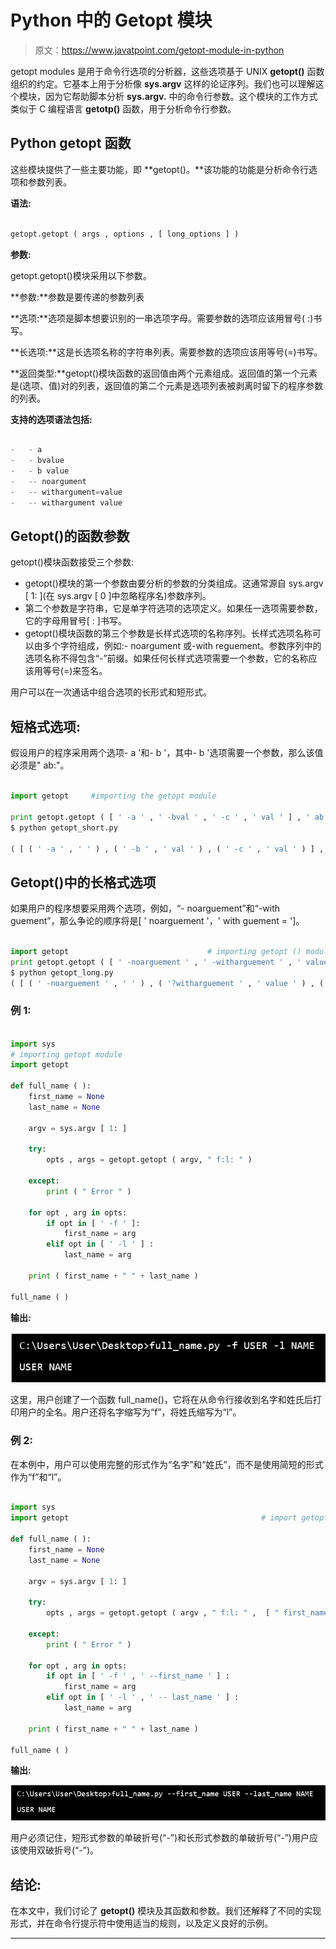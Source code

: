 # Python 中的 Getopt 模块

> 原文：<https://www.javatpoint.com/getopt-module-in-python>

getopt modules 是用于命令行选项的分析器，这些选项基于 UNIX **getopt()** 函数组织的约定。它基本上用于分析像 **sys.argv** 这样的论证序列。我们也可以理解这个模块，因为它帮助脚本分析 **sys.argv.** 中的命令行参数。这个模块的工作方式类似于 C 编程语言 **getotp()** 函数，用于分析命令行参数。

## Python getopt 函数

这些模块提供了一些主要功能，即 **getopt()。**该功能的功能是分析命令行选项和参数列表。

**语法:**

```py

getopt.getopt ( args , options , [ long_options ] )

```

**参数:**

getopt.getopt()模块采用以下参数。

**参数:**参数是要传递的参数列表

**选项:**选项是脚本想要识别的一串选项字母。需要参数的选项应该用冒号( :)书写。

**长选项:**这是长选项名称的字符串列表。需要参数的选项应该用等号(=)书写。

**返回类型:**getopt()模块函数的返回值由两个元素组成。返回值的第一个元素是(选项、值)对的列表，返回值的第二个元素是选项列表被剥离时留下的程序参数的列表。

**支持的选项语法包括:**

```py

-	- a
-	- bvalue
-	- b value
-	-- noargument
-	-- withargument=value
-	-- withargument value

```

## Getopt()的函数参数

getopt()模块函数接受三个参数:

*   getopt()模块的第一个参数由要分析的参数的分类组成。这通常源自 sys.argv [ 1: ](在 sys.argv [ 0 ]中忽略程序名)参数序列。
*   第二个参数是字符串，它是单字符选项的选项定义。如果任一选项需要参数，它的字母用冒号[ : ]书写。
*   getopt()模块函数的第三个参数是长样式选项的名称序列。长样式选项名称可以由多个字符组成，例如:- noargument 或-with reguement。参数序列中的选项名称不得包含“-”前缀。如果任何长样式选项需要一个参数，它的名称应该用等号(=)来签名。

用户可以在一次通话中组合选项的长形式和短形式。

## 短格式选项:

假设用户的程序采用两个选项- a '和- b '，其中- b '选项需要一个参数，那么该值必须是" ab:"。

```py

import getopt     #importing the getopt module

print getopt.getopt ( [ ' -a ' , ' -bval ' , ' -c ' , ' val ' ] , ' ab:c: ' )
$ python getopt_short.py

( [ ( ' -a ' , ' ' ) , ( ' -b ' , ' val ' ) , ( ' -c ' , ' val ' ) ] , [ ] )

```

## Getopt()中的长格式选项

如果用户的程序想要采用两个选项，例如，“- noarguement”和“-with guement”，那么争论的顺序将是[ ' noarguement '，' with guement = ']。

```py

import getopt                               # importing getopt () module
print getopt.getopt ( [ ' -noarguement ' , ' -witharguement ' , ' value ' , ' -witharguement2 = another ' ] , '  ' , [ ' noarguement ' , ' witharguement = ' , ' witharguement2 = ' ] )
$ python getopt_long.py
( [ ( ' -noarguement ' , ' ' ) , ( '?witharguement ' , ' value ' ) , ( ' -witharguement2 ' , ' another ' ) ] , [ ] )

```

### 例 1:

```py

import sys                                                 
# importing getopt module                         
import getopt  

def full_name ( ): 
    first_name = None
    last_name = None

    argv = sys.argv [ 1: ] 

    try: 
        opts , args = getopt.getopt ( argv, " f:l: " ) 

    except: 
        print ( " Error " ) 

    for opt , arg in opts: 
        if opt in [ ' -f ' ]: 
            first_name = arg 
        elif opt in [ ' -l ' ] : 
            last_name = arg 

    print ( first_name + " " + last_name ) 

full_name ( ) 

```

**输出:**

![Getopt module in Python](img/cdd1f6a5173a3b2c3791aedce4aeef93.png)

这里，用户创建了一个函数 full_name()，它将在从命令行接收到名字和姓氏后打印用户的全名。用户还将名字缩写为“f”，将姓氏缩写为“l”。

### 例 2:

在本例中，用户可以使用完整的形式作为“名字”和“姓氏”，而不是使用简短的形式作为“f”和“l”。

```py

import sys                                                 
import getopt                                           # import getopt module         

def full_name ( ): 
    first_name = None
    last_name = None

    argv = sys.argv [ 1: ] 

    try: 
        opts , args = getopt.getopt ( argv , " f:l: " ,  [ " first_name = " , " last_name = " ] ) 

    except: 
        print ( " Error " ) 

    for opt , arg in opts: 
        if opt in [ ' -f ' , ' --first_name ' ] : 
            first_name = arg 
        elif opt in [ ' -l ' , ' -- last_name ' ] : 
            last_name = arg 

    print ( first_name + " " + last_name ) 

full_name ( ) 

```

**输出:**

![Getopt module in Python](img/219fdba2c73e04e9a8dbd8ddc5b64b2f.png)

用户必须记住，短形式参数的单破折号(“-”)和长形式参数的单破折号(“-”)用户应该使用双破折号(“-”)。

## 结论:

在本文中，我们讨论了 **getopt()** 模块及其函数和参数。我们还解释了不同的实现形式，并在命令行提示符中使用适当的规则，以及定义良好的示例。

* * *